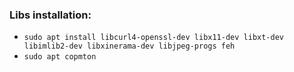 ### Libs installation:
* ```sudo apt install libcurl4-openssl-dev libx11-dev libxt-dev libimlib2-dev libxinerama-dev libjpeg-progs feh```
* ```sudo apt copmton```

